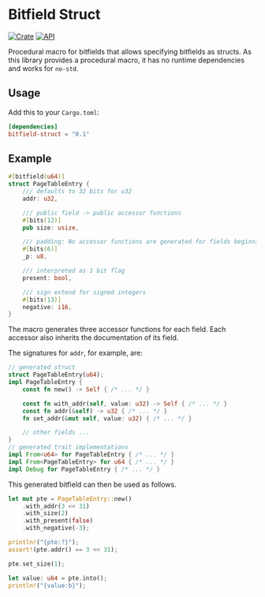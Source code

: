 # Bitfield Struct

[![Crate](https://img.shields.io/crates/v/bitfield-struct.svg)](https://crates.io/crates/bitfield-struct)
[![API](https://docs.rs/bitfield-struct/badge.svg)](https://docs.rs/bitfield-struct)

Procedural macro for bitfields that allows specifying bitfields as structs.
As this library provides a procedural macro, it has no runtime dependencies and works for `no-std`.

## Usage

Add this to your `Cargo.toml`:

```toml
[dependencies]
bitfield-struct = "0.1"
```

## Example

```rust
#[bitfield(u64)]
struct PageTableEntry {
    /// defaults to 32 bits for u32
    addr: u32,

    /// public field -> public accessor functions
    #[bits(12)]
    pub size: usize,

    /// padding: No accessor functions are generated for fields beginning with `_`.
    #[bits(6)]
    _p: u8,

    /// interpreted as 1 bit flag
    present: bool,

    /// sign extend for signed integers
    #[bits(13)]
    negative: i16,
}
```

The macro generates three accessor functions for each field.
Each accessor also inherits the documentation of its field.

The signatures for `addr`, for example, are:

```rust
// generated struct
struct PageTableEntry(u64);
impl PageTableEntry {
    const fn new() -> Self { /* ... */ }

    const fn with_addr(self, value: u32) -> Self { /* ... */ }
    const fn addr(&self) -> u32 { /* ... */ }
    fn set_addr(&mut self, value: u32) { /* ... */ }

    // other fields ...
}
// generated trait implementations
impl From<u64> for PageTableEntry { /* ... */ }
impl From<PageTableEntry> for u64 { /* ... */ }
impl Debug for PageTableEntry { /* ... */ }
```

This generated bitfield can then be used as follows.

```rust
let mut pte = PageTableEntry::new()
    .with_addr(3 << 31)
    .with_size(2)
    .with_present(false)
    .with_negative(-3);

println!("{pte:?}");
assert!(pte.addr() == 3 << 31);

pte.set_size(1);

let value: u64 = pte.into();
println!("{value:b}");
```
